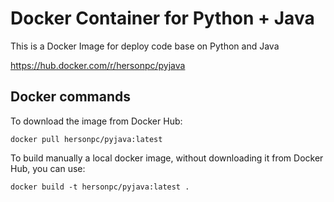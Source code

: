 # Docker Container for **Python + Java**

This is a Docker Image for deploy code base on Python and Java

https://hub.docker.com/r/hersonpc/pyjava

## Docker commands

To download the image from Docker Hub:  

```shell
docker pull hersonpc/pyjava:latest
```

To build manually a local docker image, without downloading it from Docker Hub, you can use:

```shell
docker build -t hersonpc/pyjava:latest .
```
